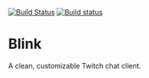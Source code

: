 [![Build Status](https://travis-ci.com/cairthenn/CChat.svg?token=nHep7STECnYVenLPSWie&branch=master)](https://travis-ci.com/cairthenn/CChat)
[![Build status](https://ci.appveyor.com/api/projects/status/48bo5b9dru60riap/branch/master?svg=true)](https://ci.appveyor.com/project/cairthenn/cchat/branch/master) 

# Blink

A clean, customizable Twitch chat client.